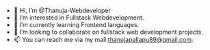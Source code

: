- 👋 Hi, I’m @Thanuja-Webdeveloper
- 👀 I’m interested in Fullstack Webdevelopment.
- 🌱 I’m currently learning Frontend languages.
- 💞️ I’m looking to collaborate on fullstack web development projects.
- 📫 You can reach me via my mail thanujapallapu89@gmail.com.

<!---
Thanuja-Webdeveloper/Thanuja-Webdeveloper is a ✨ special ✨ repository because its `README.md` (this file) appears on your GitHub profile.
You can click the Preview link to take a look at your changes.
--->
